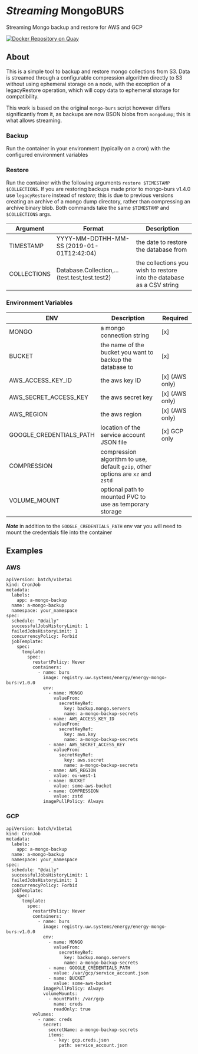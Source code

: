 # _Streaming_ MongoBURS

Streaming Mongo backup and restore for AWS and GCP

[![Docker Repository on Quay](https://quay.io/repository/utilitywarehouse/streaming-mongo-burs/status "Docker Repository on Quay")](https://quay.io/repository/utilitywarehouse/streaming-mongo-burs)

## About
This is a simple tool to backup and restore mongo collections from S3. Data is streamed through a configurable compression algorithm directly to S3 without using ephemeral storage on a node, with the exception of a legacyRestore operation, which will copy data to ephemeral storage for compatibility.

This work is based on the original `mongo-burs` script however differs significantly from it, as backups are now BSON blobs from `mongodump`; this is what allows streaming. 

### Backup
Run the container in your environment (typically on a cron) with the configured environment variables

### Restore
Run the container with the following arguments `restore $TIMESTAMP $COLLECTIONS`. If you are restoring backups made prior to mongo-burs v1.4.0 use `legacyRestore` instead of _restore_; this is due to previous versions creating an archive of a mongo dump directory, rather than compressing an archive binary blob. Both commands take the same `$TIMESTAMP` and `$COLLECTIONS` args.

|Argument|Format|Description|
|--------|------|-----------|
|TIMESTAMP|YYYY-MM-DDTHH-MM-SS (2019-01-01T12:42:04)|the date to restore the database from|
|COLLECTIONS|Database.Collection,... (test.test,test.test2)|the collections you wish to restore into the database as a CSV string|


### Environment Variables

|ENV|Description|Required|
|---|-----------|--------|
|MONGO|a mongo connection string|[x]|
|BUCKET|the name of the bucket you want to backup the database to|[x]|
|AWS_ACCESS_KEY_ID|the aws key ID|[x] (AWS only)|
|AWS_SECRET_ACCESS_KEY|the aws secret key|[x] (AWS only)|
|AWS_REGION|the aws region|[x] (AWS only)|
|GOOGLE_CREDENTIALS_PATH|location of the service account JSON file|[x] GCP only|
|COMPRESSION|compression algorithm to use, default `gzip`, other options are `xz` and `zstd`||
|VOLUME_MOUNT|optional path to mounted PVC to use as temporary storage||

***Note***
in addition to the `GOOGLE_CREDENTIALS_PATH` env var you will need to mount the credentials file into the container


## Examples
### AWS
```
apiVersion: batch/v1beta1
kind: CronJob
metadata:
  labels:
    app: a-mongo-backup
  name: a-mongo-backup
  namespace: your_namespace
spec:
  schedule: "@daily"
  successfulJobsHistoryLimit: 1
  failedJobsHistoryLimit: 1
  concurrencyPolicy: Forbid
  jobTemplate:
    spec:
      template:
        spec:
          restartPolicy: Never
          containers:
            - name: burs
              image: registry.uw.systems/energy/energy-mongo-burs:v1.0.0
              env:
                - name: MONGO
                  valueFrom:
                    secretKeyRef:
                      key: backup.mongo.servers
                      name: a-mongo-backup-secrets
                - name: AWS_ACCESS_KEY_ID
                  valueFrom:
                    secretKeyRef:
                      key: aws.key
                      name: a-mongo-backup-secrets
                - name: AWS_SECRET_ACCESS_KEY
                  valueFrom:
                    secretKeyRef:
                      key: aws.secret
                      name: a-mongo-backup-secrets
                - name: AWS_REGION
                  value: eu-west-1
                - name: BUCKET
                  value: some-aws-bucket
                - name: COMPRESSION
                  value: zstd
              imagePullPolicy: Always
```

### GCP
```
apiVersion: batch/v1beta1
kind: CronJob
metadata:
  labels:
    app: a-mongo-backup
  name: a-mongo-backup
  namespace: your_namespace
spec:
  schedule: "@daily"
  successfulJobsHistoryLimit: 1
  failedJobsHistoryLimit: 1
  concurrencyPolicy: Forbid
  jobTemplate:
    spec:
      template:
        spec:
          restartPolicy: Never
          containers:
            - name: burs
              image: registry.uw.systems/energy/energy-mongo-burs:v1.0.0
              env:
                - name: MONGO
                  valueFrom:
                    secretKeyRef:
                      key: backup.mongo.servers
                      name: a-mongo-backup-secrets
                - name: GOOGLE_CREDENTIALS_PATH
                  value: /var/gcp/service_account.json
                - name: BUCKET
                  value: some-aws-bucket
              imagePullPolicy: Always
              volumeMounts:
                - mountPath: /var/gcp
                  name: creds
                  readOnly: true
          volumes:
            - name: creds
              secret:
                secretName: a-mongo-backup-secrets
                items:
                  - key: gcp.creds.json
                    path: service_account.json


```
